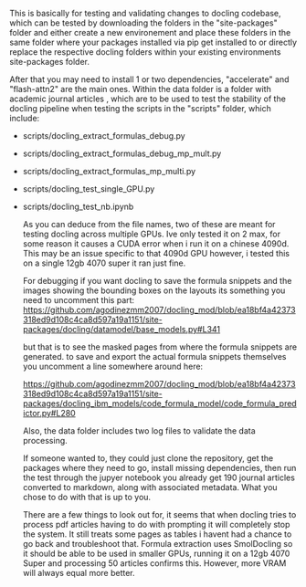 This is basically  for testing and validating changes to docling codebase, which can be tested by downloading the folders in the "site-packages" folder and either create a new environement and 
place these folders in the same folder where your packages installed via pip get installed to or directly replace the respective docling folders within your existing environments site-packages folder.

After that you may need to install 1 or two dependencies, "accelerate" and "flash-attn2" are the main ones. Within the data folder is a folder with academic journal articles , which are to be used to test the 
stability of the docling pipeline when testing the scripts in the "scripts" folder, which include:

- scripts/docling_extract_formulas_debug.py
- scripts/docling_extract_formulas_debug_mp_mult.py
- scripts/docling_extract_formulas_mp_multi.py
- scripts/docling_test_single_GPU.py
- scripts/docling_test_nb.ipynb

  As you can deduce from the file names, two of these are meant for testing docling across multiple GPUs. Ive only tested it on 2 max, for some reason it causes a CUDA error when i run it on a chinese 4090d.
  This may be an issue specific to that 4090d GPU however, i tested this on a single 12gb 4070 super it ran just fine.

  For debugging if you want docling to save the formula snippets and the images showing the bounding boxes on the layouts its something you need to uncomment this part:
  https://github.com/agodinezmm2007/docling_mod/blob/ea18bf4a42373318ed9d108c4ca8d597a19a1151/site-packages/docling/datamodel/base_models.py#L341

  but that is to see the masked pages from where the formula snippets are generated. to save and export the actual formula snippets themselves you uncomment a line somewhere around here:

  https://github.com/agodinezmm2007/docling_mod/blob/ea18bf4a42373318ed9d108c4ca8d597a19a1151/site-packages/docling_ibm_models/code_formula_model/code_formula_predictor.py#L280

  Also, the data folder includes two log files to validate the data processing.

  If someone wanted to, they could just clone the repository, get the packages where they need to go, install missing dependencies, then run the test through the jupyer notebook you already get 190 journal articles converted to markdown, along
  with associated metadata. What you chose to do with that is up to you.

  There are a few things to look out for, it seems that when docling tries to process pdf articles having to do with prompting it will completely stop the system. It still treats some pages as tables i havent had a chance to go back and troubleshoot
  that. Formula extraction uses SmolDocling so it should be able to be used in smaller GPUs, running it on a 12gb 4070 Super and processing 50 articles confirms this. However, more VRAM will always equal more better. 
